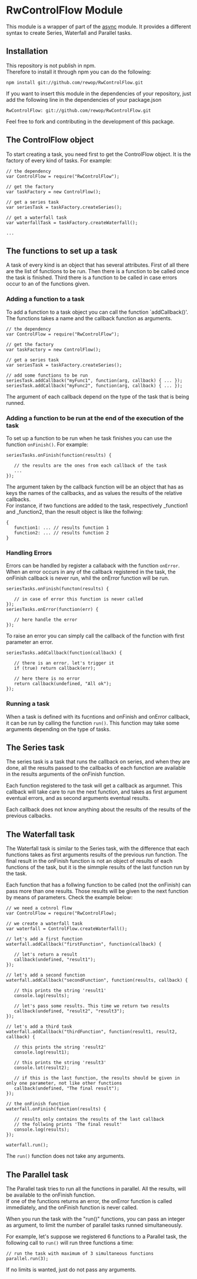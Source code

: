 # RwControlFlow Module
This module is a wrapper of part of the [async](https://github.com/caolan/async) module. It provides a different syntax to create Series, Waterfall and Parallel tasks.

## Installation
This repository is not publish in npm.     
Therefore to install it through npm you can do the following:
```
npm install git://github.com/rewop/RwControlFlow.git
```

If you want to insert this module in the dependencies of your repository, just add the following line in the dependencies of your package.json
```
RwControlFlow: git://github.com/rewop/RwControlFlow.git
```

Feel free to fork and contributing in the development of this package.

## The ControlFlow object
To start creating a task, you need first to get the ControlFlow object. It is the factory of every kind of tasks. For example:
```
// the dependency
var ControlFlow = require("RwControlFlow");

// get the factory
var taskFactory = new ControlFlow();

// get a series task
var seriesTask = taskFactory.createSeries();

// get a waterfall task
var waterfallTask = taskFactory.createWaterfall();

...
```

## The functions to set up a task
A task of every kind is an object that has several attributes. First of all there are the list of functions to be run. Then there is a function to be called once the task is finished. Third there is a function to be called in case errors occur to an of the functions given.

### Adding a function to a task
To add a function to a task object you can call the function `addCallback()'. The functions takes a name and the callback function as arguments.
```
// the dependency
var ControlFlow = require("RwControlFlow");

// get the factory
var taskFactory = new ControlFlow();

// get a series task
var seriesTask = taskFactory.createSeries();

// add some functions to be run
seriesTask.addCallback("myFunc1", function(arg, callback) { ... });
seriesTask.addCallback("myFunc2", function(arg, callback) { ... });
```

The argument of each callback depend on the type of the task that is being runned. 

### Adding a function to be run at the end of the execution of the task
To set up a function to be run when he task finishes you can use the function `onFinish()`. For example:
```
seriesTasks.onFinish(function(results) {

   // the results are the ones from each callback of the task
   ...
});
```
The argument taken by the callback function will be an object that has as keys the names of the callbacks, and as values the results of the relative callbacks.   
For instance, if two functions are added to the task, respectively _function1 and _function2, than the result object is like the follwing:
```
{
   function1: ... // results function 1
   function2: ... // results function 2
}
```

### Handling Errors
Errors can be handled by register a callaback with the function `onError`. When an error occurs in any of the callback registered in the task, the onFinish callback is never run, whil the onError function will be run.
```
seriesTasks.onFinish(functon(results) {
   
   // in case of error this function is never called
});
seriesTasks.onError(function(err) {
   
   // here handle the error
});
```
To raise an error you can simply call the callback of the function with first parameter an error.
```
seriesTasks.addCallback(function(callback) {
   
   // there is an error. let's trigger it
   if (true) return callback(err);
   
   // here there is no error
   return callback(undefined, "All ok");
});
```

### Running a task
When a task is defined with its fucntions and onFinish and onError callback, it can be run by calling the function `run()`. This function may take some arguments depending on the type of tasks.

## The Series task
The series task is a task that runs the callback on series, and when they are done, all the results passed to the callbacks of each function are available in the results arguments of the onFinish function.

Each function registered to the task will get a callback as argumnet. This callback will take care to run the next function, and takes as first argument eventual errors, and as second arguments eventual results.

Each callback does not know anything about the results of the results of the previous calbacks.

## The Waterfall task
The Waterfall task is similar to the Series task, with the difference that each functions takes as first arguments results of the previous run function.
The final result in the onFinish function is not an object of results of each functions of the task, but it is the simmple results of the last function run by the task.

Each function that has a follwing function to be called (not the onFinish) can pass more than one results. Those results will be given to the next function by means of parameters.
Check the example below:

```
// we need a cotnrol flow
var ControlFlow = require("RwControlFlow);

// we create a waterfall task
var waterfall = ControlFlow.createWaterfall();

// let's add a first function
waterfall.addCallback("firstFunction", function(callback) {
   
   // let's return a result
   callback(undefined, "result1");
});

// let's add a second function
waterfall.addCallback("secondFunction", function(results, callback) {
   
   // this prints the string 'result1'
   console.log(results);
   
   // let's pass some results. This time we return two results
   callback(undefined, "result2", "result3");
});

// let's add a third task
waterfall.addCallback("thirdFunction", function(result1, result2,  callback) {
   
   // this prints the string 'result2'
   console.log(result1);
   
   // this prints the string 'result3'
   console.lot(result2);
   
   // if this is the last function, the results should be given in only one parameter, not like other functions
   callback(undefined, "The final result");   
});

// the onFinish function
waterfall.onFinish(function(results) {
   
   // results only contains the results of the last callback
   // the follwing prints 'The final result'
   console.log(results);
});

waterfall.run();
```
The `run()` function does not take any arguments.

## The Parallel task
The Parallel task tries to run all the functions in parallel. All the results, will be available to the onFinish function.    
If one of the functions returns an error, the onError function is called immediately, and the onFinish function is never called.   

When you run the task with the "run()" functions, you can pass an integer as argument, to limit the number of parallel tasks runned simultaneously.

For example, let's suppose we registered 6 functions to a Parallel task, the following call to `run()` will run three functions a time:
```
// run the task with maximum of 3 simultaneous functions
parallel.run(3);
```
If no limits is wanted, just do not pass any arguments.

